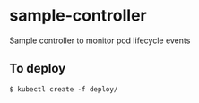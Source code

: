 # sample-controller

Sample controller to monitor pod lifecycle events

## To deploy

```
$ kubectl create -f deploy/
```
